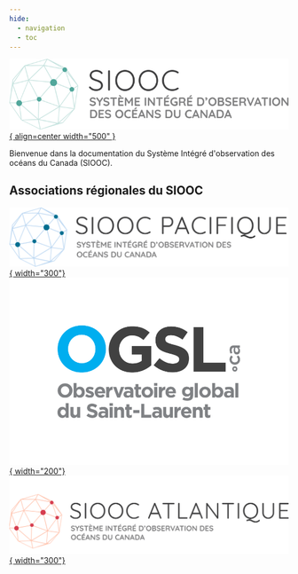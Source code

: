 ```yaml
---
hide:
  - navigation
  - toc
---
```


[![Logo du SIOOC](assets/logos/cioos-national-color.fr.svg){ align=center width="500" }](https://cioos.ca/fr/accueil/)  


Bienvenue dans la documentation du Système Intégré d'observation des océans du Canada (SIOOC).  




## Associations régionales du SIOOC

[![CIOOS Pacific](./assets/logos/pacific_fr.png){ width="300"}](https://cioospacific.ca/fr/accueil/)
[![SLGO Logo](./assets/logos/OGSL_Logo_test.png){ width="200"}](https://ogsl.ca/fr/accueil/)
[![CIOOS Atlantique](./assets/logos/CioosAtlantique_FR.PNG){ width="300"}](https://cioosatlantic.ca/fr/) 
